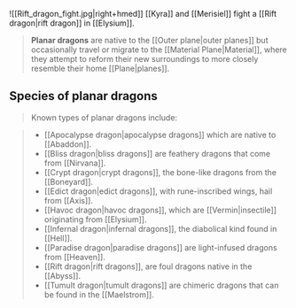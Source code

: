 ![[Rift_dragon_fight.jpg|right+hmed]] 
 [[Kyra]] and [[Merisiel]] fight a [[Rift dragon|rift dragon]] in [[Elysium]].
> **Planar dragons** are native to the [[Outer plane|outer planes]] but occasionally travel or migrate to the [[Material Plane|Material]], where they attempt to reform their new surroundings to more closely resemble their home [[Plane|planes]].


## Species of planar dragons

> Known types of planar dragons include:

> - [[Apocalypse dragon|apocalypse dragons]] which are native to [[Abaddon]].
> - [[Bliss dragon|bliss dragons]] are feathery dragons that come from [[Nirvana]].
> - [[Crypt dragon|crypt dragons]], the bone-like dragons from the [[Boneyard]].
> - [[Edict dragon|edict dragons]], with rune-inscribed wings, hail from [[Axis]].
> - [[Havoc dragon|havoc dragons]], which are [[Vermin|insectile]] originating from [[Elysium]].
> - [[Infernal dragon|infernal dragons]], the diabolical kind found in [[Hell]].
> - [[Paradise dragon|paradise dragons]] are light-infused dragons from [[Heaven]].
> - [[Rift dragon|rift dragons]], are foul dragons native in the [[Abyss]].
> - [[Tumult dragon|tumult dragons]] are chimeric dragons that can be found in the [[Maelstrom]].







